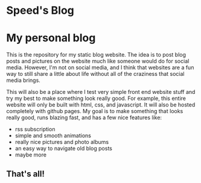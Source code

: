 # Speed's Blog

<h1>My personal blog</h1>

<p>This is the repository for my static blog website. The idea is to post blog posts and pictures on the website much like someone would do for social media. However, I'm not on social media, and I think that websites are a fun way to still share a little about life without all of the craziness that social media brings.</p>

<p>This will also be a place where I test very simple front end website stuff and try my best to make something look really good. For example, this entire website will only be built with html, css, and javascript. It will also be hosted completely with github pages. My goal is to make something that looks really good, runs blazing fast, and has a few nice features like:

<ul>
<li>rss subscription</li>
<li>simple and smooth animations</li>
<li>really nice pictures and photo albums</li>
<li>an easy way to navigate old blog posts</li>
<li>maybe more</li>
</ul>

<h2>That's all!</h2>

